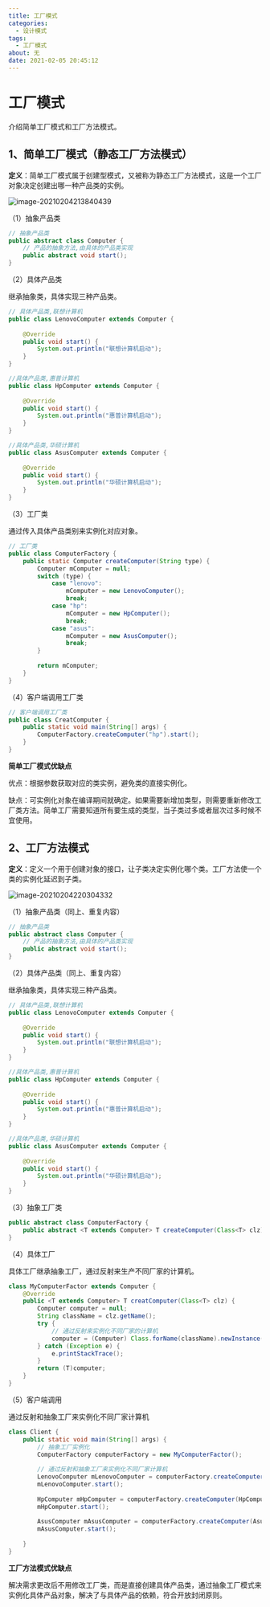 ```yaml
---
title: 工厂模式
categories: 
  - 设计模式
tags:
  - 工厂模式
about: 无
date: 2021-02-05 20:45:12
---
```


# 工厂模式

<!--more-->

介绍简单工厂模式和工厂方法模式。

## 1、简单工厂模式（静态工厂方法模式）

**定义**：简单工厂模式属于创建型模式，又被称为静态工厂方法模式，这是一个工厂对象决定创建出哪一种产品类的实例。

![image-20210204213840439](工厂模式/image-20210204213840439.png)

（1）抽象产品类

```java
// 抽象产品类
public abstract class Computer {
	// 产品的抽象方法,由具体的产品类实现
	public abstract void start();
}
```



（2）具体产品类

继承抽象类，具体实现三种产品类。

```java
// 具体产品类,联想计算机
public class LenovoComputer extends Computer {
	
	@Override
	public void start() {
		System.out.println("联想计算机启动");
	}
}

//具体产品类,惠普计算机
public class HpComputer extends Computer {
	
	@Override
	public void start() {
		System.out.println("惠普计算机启动");
	}
}

//具体产品类,华硕计算机
public class AsusComputer extends Computer {
	
	@Override
	public void start() {
		System.out.println("华硕计算机启动");
	}
}
```



（3）工厂类

通过传入具体产品类别来实例化对应对象。

```java
// 工厂类
public class ComputerFactory {
	public static Computer createComputer(String type) {
		Computer mComputer = null;
		switch (type) {
			case "lenovo":
				mComputer = new LenovoComputer();
				break;
			case "hp":
				mComputer = new HpComputer();
				break;
			case "asus":
				mComputer = new AsusComputer();
				break;
		}
		
		return mComputer;
	}
}
```



（4）客户端调用工厂类

```java
// 客户端调用工厂类
public class CreatComputer {
	public static void main(String[] args) {
		ComputerFactory.createComputer("hp").start();
	}
}
```



**简单工厂模式优缺点**

优点：根据参数获取对应的类实例，避免类的直接实例化。

缺点：可实例化对象在编译期间就确定。如果需要新增加类型，则需要重新修改工厂类方法。简单工厂需要知道所有要生成的类型，当子类过多或者层次过多时候不宜使用。



## 2、工厂方法模式

**定义**：定义一个用于创建对象的接口，让子类决定实例化哪个类。工厂方法使一个类的实例化延迟到子类。

![image-20210204220304332](工厂模式/image-20210204220304332.png)

（1）抽象产品类（同上、重复内容）

```java
// 抽象产品类
public abstract class Computer {
	// 产品的抽象方法,由具体的产品类实现
	public abstract void start();
}
```



（2）具体产品类（同上、重复内容）

继承抽象类，具体实现三种产品类。

```java
// 具体产品类,联想计算机
public class LenovoComputer extends Computer {
	
	@Override
	public void start() {
		System.out.println("联想计算机启动");
	}
}

//具体产品类,惠普计算机
public class HpComputer extends Computer {
	
	@Override
	public void start() {
		System.out.println("惠普计算机启动");
	}
}

//具体产品类,华硕计算机
public class AsusComputer extends Computer {
	
	@Override
	public void start() {
		System.out.println("华硕计算机启动");
	}
}
```



（3）抽象工厂类

```java
public abstract class ComputerFactory {
	public abstract <T extends Computer> T createComputer(Class<T> clz);
}
```



（4）具体工厂

具体工厂继承抽象工厂，通过反射来生产不同厂家的计算机。

```java
class MyComputerFactor extends Computer {
	@Override
	public <T extends Computer> T creatComputer(Class<T> clz) {
		Computer computer = null;
		String className = clz.getName();
		try {
			// 通过反射来实例化不同厂家的计算机
			computer = (Computer) Class.forName(className).newInstance();
		} catch (Exception e) {
			e.printStackTrace();
		}
		return (T)computer;
	}
}
```



（5）客户端调用

通过反射和抽象工厂来实例化不同厂家计算机

```java
class Client {
	public static void main(String[] args) {
		// 抽象工厂实例化
		ComputerFactory computerFactory = new MyComputerFactor();
		
		// 通过反射和抽象工厂来实例化不同厂家计算机
		LenovoComputer mLenovoComputer = computerFactory.createComputer(LenovoComputer.class);
		mLenovoComputer.start();
		
		HpComputer mHpComputer = computerFactory.createComputer(HpComputer.class);
		mHpComputer.start();
		
		AsusComputer mAsusComputer = computerFactory.createComputer(AsusComputer.class);
		mAsusComputer.start();
		
	}
}
```



**工厂方法模式优缺点**

解决需求更改后不用修改工厂类，而是直接创建具体产品类，通过抽象工厂模式来实例化具体产品对象，解决了与具体产品的依赖，符合开放封闭原则。

















